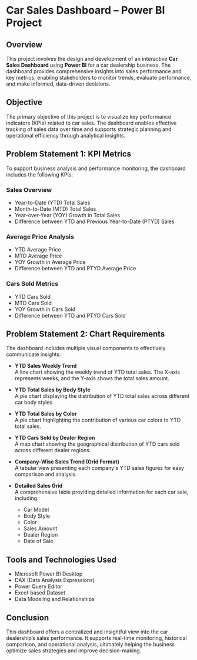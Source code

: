 # Car Sales Dashboard – Power BI Project

## Overview
This project involves the design and development of an interactive **Car Sales Dashboard** using **Power BI** for a car dealership business. The dashboard provides comprehensive insights into sales performance and key metrics, enabling stakeholders to monitor trends, evaluate performance, and make informed, data-driven decisions.

## Objective
The primary objective of this project is to visualize key performance indicators (KPIs) related to car sales. The dashboard enables effective tracking of sales data over time and supports strategic planning and operational efficiency through analytical insights.

## Problem Statement 1: KPI Metrics

To support business analysis and performance monitoring, the dashboard includes the following KPIs:

### Sales Overview
- Year-to-Date (YTD) Total Sales  
- Month-to-Date (MTD) Total Sales  
- Year-over-Year (YOY) Growth in Total Sales  
- Difference between YTD and Previous Year-to-Date (PTYD) Sales  

### Average Price Analysis
- YTD Average Price  
- MTD Average Price  
- YOY Growth in Average Price  
- Difference between YTD and PTYD Average Price  

### Cars Sold Metrics
- YTD Cars Sold  
- MTD Cars Sold  
- YOY Growth in Cars Sold  
- Difference between YTD and PTYD Cars Sold  

## Problem Statement 2: Chart Requirements

The dashboard includes multiple visual components to effectively communicate insights:

- **YTD Sales Weekly Trend**  
  A line chart showing the weekly trend of YTD total sales. The X-axis represents weeks, and the Y-axis shows the total sales amount.

- **YTD Total Sales by Body Style**  
  A pie chart displaying the distribution of YTD total sales across different car body styles.

- **YTD Total Sales by Color**  
  A pie chart highlighting the contribution of various car colors to YTD total sales.

- **YTD Cars Sold by Dealer Region**  
  A map chart showing the geographical distribution of YTD cars sold across different dealer regions.

- **Company-Wise Sales Trend (Grid Format)**  
  A tabular view presenting each company's YTD sales figures for easy comparison and analysis.

- **Detailed Sales Grid**  
  A comprehensive table providing detailed information for each car sale, including:
  - Car Model  
  - Body Style  
  - Color  
  - Sales Amount  
  - Dealer Region  
  - Date of Sale  

## Tools and Technologies Used

- Microsoft Power BI Desktop  
- DAX (Data Analysis Expressions)  
- Power Query Editor  
- Excel-based Dataset  
- Data Modeling and Relationships  


## Conclusion
This dashboard offers a centralized and insightful view into the car dealership’s sales performance. It supports real-time monitoring, historical comparison, and operational analysis, ultimately helping the business optimize sales strategies and improve decision-making.



